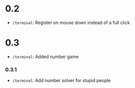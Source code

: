 # 0.2
- `/terminal`: Register on mouse down instead of a full click

# 0.3
- `/terminal`: Added number game

### 0.3.1
- `/terminal`: Add number solver for stupid people